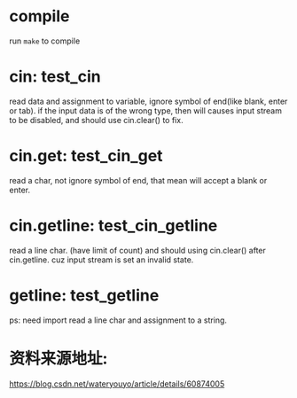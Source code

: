 # compile
run ```make``` to compile

# cin: test_cin
read data and assignment to variable,
ignore symbol of end(like blank, enter or tab).
if the input data is of the wrong type, 
then will causes input stream to be disabled,
and should use cin.clear() to fix.

# cin.get: test_cin_get
read a char, not ignore symbol of end,
that mean will accept a blank or enter.

# cin.getline: test_cin_getline
read a line char.
(have limit of count)
and should using cin.clear() after cin.getline.
cuz input stream is set an invalid state.

# getline: test_getline
ps: need import <string>
read a line char and assignment  to a string.

# 资料来源地址:
https://blog.csdn.net/wateryouyo/article/details/60874005
